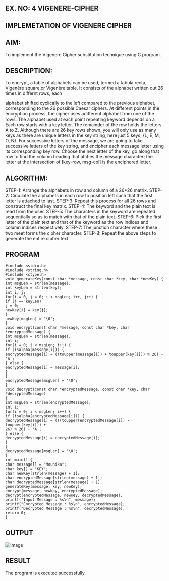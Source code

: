 ## EX. NO: 4 VIGENERE-CIPHER
 

## IMPLEMETATION OF VIGENERE CIPHER
 

## AIM:

To implement the Vigenere Cipher substitution technique using C program.

## DESCRIPTION:

To encrypt, a table of alphabets can be used, termed a tabula recta, Vigenère square,or Vigenère table. It consists of the alphabet written out 26 times in differnt rows, each
 
alphabet shifted cyclically to the left compared to the previous alphabet, corresponding to the 26 possible Caesar ciphers. At different points in the encryption process, the cipher uses adifferent alphabet from one of the rows. The alphabet used at each point repeating keyword.depends on a Each row starts with a key letter. The remainder of the row holds the letters A to Z. Although there are 26 key rows shown, you will only use as many keys as there are unique letters in the key string, here just 5 keys, {L, E, M, O, N}. For successive letters of the message, we are going to take successive letters of the key string, and encipher each message letter using its corresponding key row. Choose the next letter of the key, go along that row to find the column heading that	atches the message character; the letter at the intersection of
[key-row, msg-col] is the enciphered letter.


## ALGORITHM:

STEP-1: Arrange the alphabets in row and column of a 26*26 matrix.
STEP-2: Circulate the alphabets in each row to position left such that the first letter is attached to last.
STEP-3: Repeat this process for all 26 rows and construct the final key matrix.
STEP-4: The keyword and the plain text is read from the user.
STEP-5: The characters in the keyword are repeated sequentially so as to match with that of the plain text.
STEP-6: Pick the first letter of the plain text and that of the keyword as the row indices and column indices respectively.
STEP-7: The junction character where these two meet forms the cipher character.
STEP-8: Repeat the above steps to generate the entire cipher text.


## PROGRAM
```
#include <stdio.h>
#include <string.h>
#include <ctype.h>
void generateKey(const char *message, const char *key, char *newKey) {
int msgLen = strlen(message);
int keyLen = strlen(key);
int i, j;
for(i = 0, j = 0; i < msgLen; i++, j++) {
if (j == keyLen)
j = 0;
newKey[i] = key[j];
}
newKey[msgLen] = '\0';
}
void encrypt(const char *message, const char *key, char *encryptedMessage) {
int msgLen = strlen(message);
int i;
for(i = 0; i < msgLen; i++) {
if (isalpha(message[i])) {
encryptedMessage[i] = ((toupper(message[i]) + toupper(key[i])) % 26) + 'A';
} else {
encryptedMessage[i] = message[i];
}
}
encryptedMessage[msgLen] = '\0';
}
void decrypt(const char *encryptedMessage, const char *key, char *decryptedMessage)
{
int msgLen = strlen(encryptedMessage);
int i;
for(i = 0; i < msgLen; i++) {
if (isalpha(encryptedMessage[i])) {
decryptedMessage[i] = (((toupper(encryptedMessage[i]) - toupper(key[i])) +
26) % 26) + 'A';
} else {
decryptedMessage[i] = encryptedMessage[i];
}
}
decryptedMessage[msgLen] = '\0';
}
int main() {
char message[] = "Mounika";
char key[] = "KEY";
char newKey[strlen(message) + 1];
char encryptedMessage[strlen(message) + 1];
char decryptedMessage[strlen(message) + 1];
generateKey(message, key, newKey);
encrypt(message, newKey, encryptedMessage);
decrypt(encryptedMessage, newKey, decryptedMessage);
printf("Input Message : %s\n", message);
printf("Encrypted Message : %s\n", encryptedMessage);
printf("Decrypted Message : %s\n", decryptedMessage);
return 0;
}
```

## OUTPUT
![image](https://github.com/user-attachments/assets/2a3f8f6b-7290-418a-9f4c-3e7d74d83c3e)




## RESULT
The program is executed successfully.
